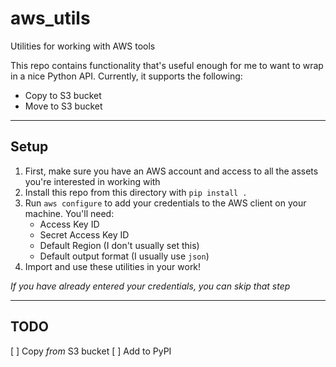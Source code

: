 # aws_utils
Utilities for working with AWS tools

This repo contains functionality that's useful enough for me to want to wrap in
a nice Python API. Currently, it supports the following:
- Copy to S3 bucket
- Move to S3 bucket

---
## Setup
1. First, make sure you have an AWS account and access to all the assets you're
   interested in working with
2. Install this repo from this directory with `pip install .`
3. Run `aws configure` to add your credentials to the AWS client on your
   machine. You'll need:
   - Access Key ID
   - Secret Access Key ID
   - Default Region (I don't usually set this)
   - Default output format (I usually use `json`)
4. Import and use these utilities in your work!

*If you have already entered your credentials, you can skip that step*

---
## TODO
[ ] Copy _from_ S3 bucket
[ ] Add to PyPI


